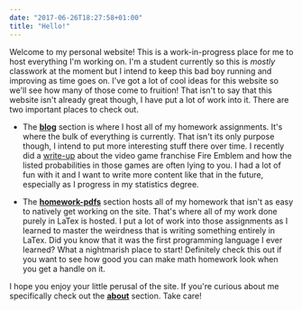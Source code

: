 ```yaml
---
date: "2017-06-26T18:27:58+01:00"
title: "Hello!"
---
```


Welcome to my personal website! This is a work-in-progress place for me to host everything I'm working on. I'm a student currently so this is *mostly* classwork at the moment but I intend to keep this bad boy running and improving as time goes on. I've got a lot of cool ideas for this website so we'll see how many of those come to fruition! That isn't to say that this website isn't already great though, I have put a lot of work into it. There are two important places to check out. 

- The [**blog**](/post/) section is where I host all of my homework assignments. It's where the bulk of everything is currently. That isn't its only purpose though, I intend to put more interesting stuff there over time. I recently did a [write-up](/2021-12-28-fire-emblem-random-number-showcase/) about the video game franchise Fire Emblem and how the listed probabilities in those games are often lying to you. I had a lot of fun with it and I want to write more content like that in the future, especially as I progress in my statistics degree.

- The [**homework-pdfs**](/homework/) section hosts all of my homework that isn't as easy to natively get working on the site. That's where all of my work done purely in LaTex is hosted. I put a lot of work into those assignments as I learned to master the weirdness that is writing something entirely in LaTex. Did you know that it was the first programming language I ever learned? What a nightmarish place to start! Definitely check this out if you want to see how good you can make math homework look when you get a handle on it.

I hope you enjoy your little perusal of the site. If you're curious about me specifically check out the [**about**](/about/) section. Take care! 